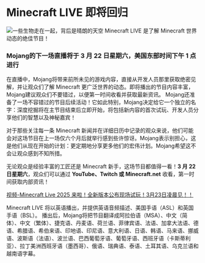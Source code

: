 # Minecraft LIVE 即将回归

![一些生物走在一起，背后是晴朗的天空](https://zh.minecraft.wiki/images/thumb/MC_Live_Announcement_Key_Art.jpeg/1280px-MC_Live_Announcement_Key_Art.jpeg?da3e0)
Minecraft LIVE 是了解 Minecraft 世界动态的绝佳节目！

### Mojang的下一场直播将于 3 月 22 日星期六，美国东部时间下午 1 点进行

在直播中，Mojang将带来前所未见的游戏内容，直接从开发人员那里获取绝密见解，并让观众们了解 Minecraft 更广泛世界的动态。即将播出的节目内容丰富，Mojang建议观众们不要错过，以便第一时间收看并获取最新资讯。
Mojang还准备了一场不容错过的节目后续活动！它如此特别，Mojang决定给它一个独立的名字：深度挖掘将在主节目结束后立即开始，将包括新内容的首次试玩、开发人员分享他们的智慧以及神秘嘉宾！

对于那些关注每一条 Minecraft 新闻并在详细日历中记录的观众来说，他们可能会对这场节目在上一场仅六个月后就举行感到些许惊讶。Mojang表示别担心，这是他们从现在开始的计划：更定期地分享更多他们的宏伟计划。Mojang希望这不会让观众感到不知所措。

无论观众是经验丰富的工匠还是 Minecraft 新手，这场节目都值得一看！**3 月 22 日星期六**，观众们可以通过 **YouTube、Twitch 或 Minecraft.net** 收看，第一时间获取内部资讯！

[视频-Minecraft Live 2025 来啦！全新版本公布现场试玩！3月23日凌晨见！！](https://www.bilibili.com/video/BV1mF9oYmEES/?share_source=copy_web&vd_source=6cb742f6cbefcac62080b0ca2b61b053)

Minecraft LIVE 将以英语播出，并提供英语音频描述、美国手语（ASL）和英国手语（BSL）。
播出后，Mojang将把节目翻译成阿拉伯语（MSA）、中文（简体）、中文（繁体）、捷克语、丹麦语、荷兰语、菲律宾语、法语、加拿大法语、德语、希腊语、希伯来语、印地语、印尼语、意大利语、日语、韩语、马来语、挪威语、波斯语（法语）、波兰语、巴西葡萄牙语、葡萄牙语、西班牙语（卡斯蒂利亚）、拉丁美洲西班牙语（墨西哥）、俄语、瑞典语、泰语、土耳其语、乌克兰语和越南语字幕。

